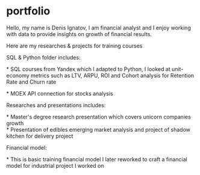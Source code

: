 # portfolio
Hello, my name is Denis Ignatov, I am financial analyst and I enjoy working with data to provide insights on growth of financial results. 
<p>Here are my researches &amp; projects for training courses<p>

  
  
<p>SQL & Python folder includes:<p>
</div>* SQL courses from Yandex which I adapted to Python, I looked at unit-economy metrics such as LTV, ARPU, ROI and Cohort analysis for Retention Rate and Churn rate<div>
</div>* MOEX API connection for stocks analysis<div>

  
 
<p>Researches and presentations includes:<p>
</div>* Master's degree research presentation which covers unicorn companies growth<div>
</div>* Presentation of edibles emerging market analysis and project of shadow kitchen for delivery project <div>
  
  
  
<p>Financial model:<p>
</div>* This is basic training financial model I later reworked to craft a financial model for industrial project I worked on<div>
  
  
